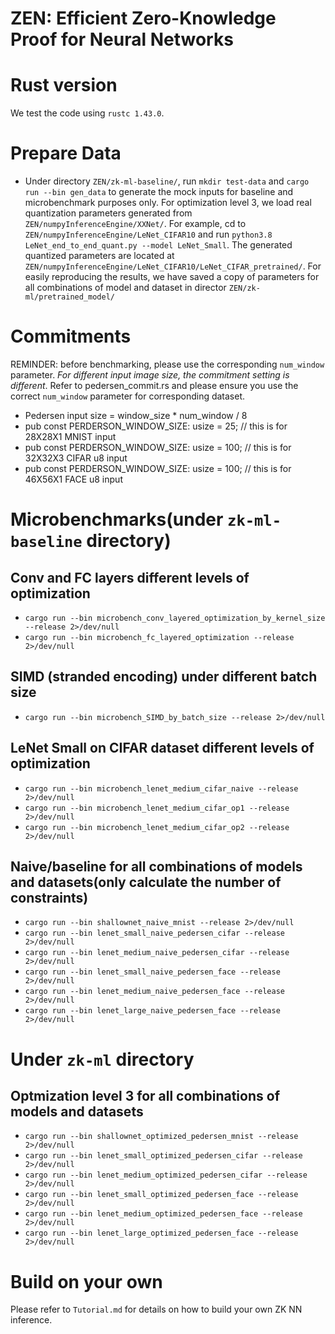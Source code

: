 # ZEN: Efficient Zero-Knowledge Proof for Neural Networks

# Rust version
We test the code using `rustc 1.43.0`.

# Prepare Data
* Under directory `ZEN/zk-ml-baseline/`, run `mkdir test-data` and `cargo run --bin gen_data` to generate the mock inputs for baseline and microbenchmark purposes only. For optimization level 3, we load real quantization parameters generated from `ZEN/numpyInferenceEngine/XXNet/`. For example, cd to `ZEN/numpyInferenceEngine/LeNet_CIFAR10` and run `python3.8 LeNet_end_to_end_quant.py --model LeNet_Small`. The generated quantized parameters are located at `ZEN/numpyInferenceEngine/LeNet_CIFAR10/LeNet_CIFAR_pretrained/`. For easily reproducing the results, we have saved a copy of parameters for all combinations of model and dataset in director `ZEN/zk-ml/pretrained_model/`


# Commitments

REMINDER: before benchmarking, please use the corresponding `num_window` parameter. *For different input image size, the commitment setting is different*. Refer to pedersen_commit.rs and please ensure you use the correct `num_window` parameter for corresponding dataset.
* Pedersen input size = window_size * num_window / 8
* pub const PERDERSON_WINDOW_SIZE: usize = 25; // this is for 28X28X1 MNIST input
* pub const PERDERSON_WINDOW_SIZE: usize = 100; // this is for 32X32X3 CIFAR u8 input
* pub const PERDERSON_WINDOW_SIZE: usize = 100; // this is for 46X56X1 FACE u8 input

# Microbenchmarks(under `zk-ml-baseline` directory)

## Conv and FC layers different levels of optimization
* `cargo run --bin microbench_conv_layered_optimization_by_kernel_size --release 2>/dev/null`
* `cargo run --bin microbench_fc_layered_optimization --release 2>/dev/null`

## SIMD (stranded encoding) under different batch size
* `cargo run --bin microbench_SIMD_by_batch_size --release 2>/dev/null`

## LeNet Small on CIFAR dataset different levels of optimization 
* `cargo run --bin microbench_lenet_medium_cifar_naive --release 2>/dev/null` 
* `cargo run --bin microbench_lenet_medium_cifar_op1 --release 2>/dev/null` 
* `cargo run --bin microbench_lenet_medium_cifar_op2 --release 2>/dev/null` 

## Naive/baseline for all combinations of models and datasets(only calculate the number of constraints)
* `cargo run --bin shallownet_naive_mnist --release 2>/dev/null`
* `cargo run --bin lenet_small_naive_pedersen_cifar --release 2>/dev/null`
* `cargo run --bin lenet_medium_naive_pedersen_cifar --release 2>/dev/null`
* `cargo run --bin lenet_small_naive_pedersen_face --release 2>/dev/null`
* `cargo run --bin lenet_medium_naive_pedersen_face --release 2>/dev/null`
* `cargo run --bin lenet_large_naive_pedersen_face --release 2>/dev/null`
  




# Under `zk-ml` directory
## Optmization level 3 for all combinations of models and datasets
* `cargo run --bin shallownet_optimized_pedersen_mnist --release 2>/dev/null`
* `cargo run --bin lenet_small_optimized_pedersen_cifar --release 2>/dev/null`
* `cargo run --bin lenet_medium_optimized_pedersen_cifar --release 2>/dev/null`
* `cargo run --bin lenet_small_optimized_pedersen_face --release 2>/dev/null`
* `cargo run --bin lenet_medium_optimized_pedersen_face --release 2>/dev/null`
* `cargo run --bin lenet_large_optimized_pedersen_face --release 2>/dev/null`



# Build on your own

Please refer to `Tutorial.md` for details on how to build your own ZK NN inference.




